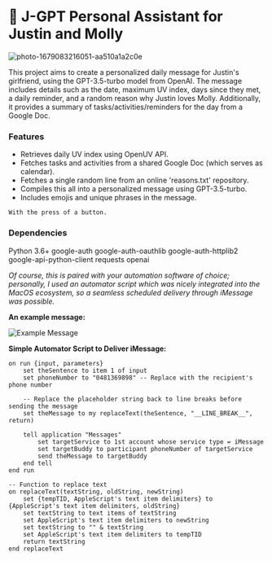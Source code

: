 # 🤖 J-GPT Personal Assistant for Justin and Molly 

![photo-1679083216051-aa510a1a2c0e](https://github.com/jl33-ai/girlfriend-gpt-butler/assets/127172022/f64a8667-0226-4359-a88c-4f55f570cf07)

This project aims to create a personalized daily message for Justin's girlfriend, using the GPT-3.5-turbo model from OpenAI. The message includes details such as the date, maximum UV index, days since they met, a daily reminder, and a random reason why Justin loves Molly. Additionally, it provides a summary of tasks/activities/reminders for the day from a Google Doc.

### Features
- Retrieves daily UV index using OpenUV API.
- Fetches tasks and activities from a shared Google Doc (which serves as calendar).
- Fetches a single random line from an online 'reasons.txt' repository.
- Compiles this all into a personalized message using GPT-3.5-turbo.
- Includes emojis and unique phrases in the message.

`With the press of a button.`

### Dependencies

Python 3.6+
google-auth
google-auth-oauthlib
google-auth-httplib2
google-api-python-client
requests
openai

*Of course, this is paired with your automation software of choice; personally, I used an automator script which was nicely integrated into the MacOS ecosystem, so a seamless scheduled delivery through iMessage was possible.*

**An example message:**

![Example Message](example_message.jpg)

**Simple Automator Script to Deliver iMessage:**

```automator
on run {input, parameters}
	set theSentence to item 1 of input
	set phoneNumber to "0481369898" -- Replace with the recipient's phone number
	
	-- Replace the placeholder string back to line breaks before sending the message
	set theMessage to my replaceText(theSentence, "__LINE_BREAK__", return)
	
	tell application "Messages"
		set targetService to 1st account whose service type = iMessage
		set targetBuddy to participant phoneNumber of targetService
		send theMessage to targetBuddy
	end tell
end run

-- Function to replace text
on replaceText(textString, oldString, newString)
	set {tempTID, AppleScript's text item delimiters} to {AppleScript's text item delimiters, oldString}
	set textString to text items of textString
	set AppleScript's text item delimiters to newString
	set textString to "" & textString
	set AppleScript's text item delimiters to tempTID
	return textString
end replaceText
```
